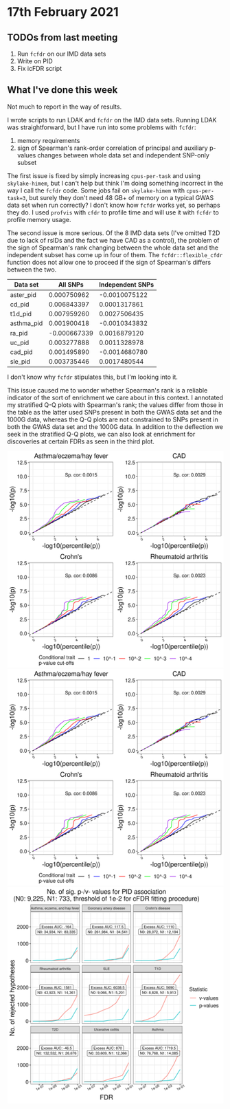 # 17th February 2021

## TODOs from last meeting

1. Run `fcfdr` on our IMD data sets
2. Write on PID
3. Fix icFDR script

## What I've done this week

Not much to report in the way of results. 

I wrote scripts to run LDAK and `fcfdr` on the IMD data sets. Running LDAK was straightforward, but I have run into some problems with `fcfdr`:

1. memory requirements
2. sign of Spearman's rank-order correlation of principal and auxiliary p-values changes between whole data set and independent SNP-only subset

The first issue is fixed by simply increasing `cpus-per-task` and using `skylake-himem`, but I can't help but think I'm doing something incorrect in the way I call the `fcfdr` code. Some jobs fail on `skylake-himem` with `cpus-per-task=3`, but surely they don't need 48 GB+ of memory on a typical GWAS data set when run correctly? I don't know how `fcfdr` works yet, so perhaps they do. I used `profvis` with `cfdr` to profile time and will use it with `fcfdr` to profile memory usage.  

The second issue is more serious. Of the 8 IMD data sets (I've omitted T2D due to lack of rsIDs and the fact we have CAD as a control), the problem of the sign of Spearman's rank changing between the whole data set and the independent subset has come up in four of them. The `fcfdr::flexible_cfdr` function does not allow one to proceed if the sign of Spearman's differs between the two.

| Data set   |     All SNPs | Independent SNPs |
|------------|--------------|------------------|
| aster_pid  |  0.000750962 |    -0.0010075122 |
| cd_pid     |  0.006843397 |     0.0001317861 |
| t1d_pid    |  0.007959260 |     0.0027506435 |
| asthma_pid |  0.001900418 |    -0.0010343832 |
| ra_pid     | -0.000667339 |     0.0016879120 |
| uc_pid     |  0.003277888 |     0.0011328978 |
| cad_pid    |  0.001495890 |    -0.0014680780 |
| sle_pid    |  0.003735446 |     0.0017480544 |

I don't know why `fcfdr` stipulates this, but I'm looking into it. 

This issue caused me to wonder whether Spearman's rank is a reliable indicator of the sort of enrichment we care about in this context. I annotated my stratified Q-Q plots with Spearman's rank; the values differ from those in the table as the latter used SNPs present in both the GWAS data set and the 1000G data, whereas the Q-Q plots are not constrained to SNPs present in both the GWAS data set and the 1000G data. In addition to the deflection we seek in the stratified Q-Q plots, we can also look at enrichment for discoveries at certain FDRs as seen in the third plot.

![](/images/240221/pid_qqplots_sansMHC_1.png)
![](/images/240221/pid_qqplots_sansMHC_1.png)
![](/images/240221/pid_cfdr_1e-2.png)
